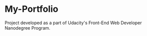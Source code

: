 # My-Portfolio

Project developed as a part of Udacity's Front-End Web Developer Nanodegree Program.
